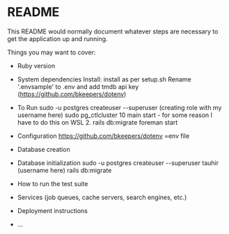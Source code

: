# README

This README would normally document whatever steps are necessary to get the
application up and running.

Things you may want to cover:

* Ruby version

* System dependencies
Install:
install as per setup.sh
Rename '.envsample' to .env and add tmdb api key (https://github.com/bkeepers/dotenv)


* To Run
sudo -u postgres createuser --superuser <user> (creating role with my username here)
sudo pg_ctlcluster 10 main start - for some reason I have to do this on WSL 2.
rails db:migrate
foreman start


* Configuration
https://github.com/bkeepers/dotenv =env file
* Database creation

* Database initialization
sudo -u postgres createuser --superuser tauhir (username here)
rails db:migrate
* How to run the test suite

* Services (job queues, cache servers, search engines, etc.)

* Deployment instructions

* ...
